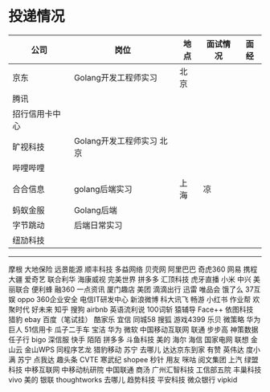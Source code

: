 # 投递情况

| 公司 | 岗位 | 地点 | 面试情况 | 面经 |
| ------ | ------ | ------ | ------ | ------ |
| 京东 | Golang开发工程师实习 | 北京
| 腾讯 | 
| 招行信用卡中心 | 
| 旷视科技 | Golang开发工程师实习 北京
| 哔哩哔哩 | 
| 合合信息 | golang后端实习 | 上海 | 凉
| 蚂蚁金服 | Golang后端
| 字节跳动 | 后端日常实习
| 纽劢科技 | 
---

摩根
大地保险
远景能源
顺丰科技
多益网络
贝壳网
阿里巴巴
奇虎360
网易
携程
大疆
爱奇艺
联合利华
海康威视
完美世界
拼多多
汇顶科技
虎牙直播
小米
中兴
美丽联合
便利蜂
融360
一点资讯
厦门趣店
美团
滴滴出行
迅雷
唯品会
饿了么
37互娱
oppo
360企业安全
电信IT研发中心
新浪微博
科大讯飞
畅游
小红书
作业帮
欢聚时代
好未来
知乎
搜狗
airbnb
英语流利说
100词斩
猿辅导
Face++
依图科技
猎豹
ebay
百度（笔试挂）
酷家乐
宜信
同城58
搜狐
游戏4399
乐贝
微策略
华为
巨人
51信用卡
瓜子二手车
宝洁
华为
微软
中国移动互联网
联通
步步高
神策数据
任子行
bigo
深信服
快手
陌陌
拼多多
斗鱼科技
美的
海尔
海信
国家电网
联想
金山云
金山WPS
同程序艺龙
猎豹移动
苏宁
去哪儿
达达京东到家
有赞
英伟达
度小满
苏宁
点我达
趣头条
CVTE
寒武纪
shopee
秒针
用友
咪咕
阅文集团
上汽
绿盟科技
中移互联网
中移动杭研院
中国联通
商汤
广州汇智科技
工信部五院
丰巢科技
vivo
美的
银联
thoughtworks
去哪儿
趋势科技
平安科技
微众银行
vipkid